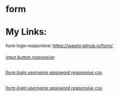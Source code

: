 # form
# My Links:
form login responsive: https://wawtv.github.io/form/

###### [input button responsive](https://wawtv.github.io/form/input-button)

###### [form login username password responsive css](https://wawtv.github.io/form/login)

###### [form login username password responsive css](https://wawtv.github.io/form/login1)




